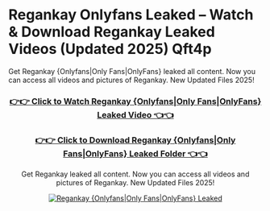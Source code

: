 # Regankay Onlyfans Leaked – Watch & Download Regankay Leaked Videos (Updated 2025) Qft4p

Get Regankay {Onlyfans|Only Fans|OnlyFans} leaked all content. Now you can access all videos and pictures of Regankay. New Updated Files 2025!  
<div align="center">
  
### [👉👉 Click to Watch Regankay {Onlyfans|Only Fans|OnlyFans} Leaked Video 👈👈](https://links2leaks.com/regankay)  
### [👉👉 Click to Download Regankay {Onlyfans|Only Fans|OnlyFans} Leaked Folder 👈👈](https://links2leaks.com/regankay)  

Get Regankay leaked all content. Now you can access all videos and pictures of Regankay. New Updated Files 2025!  

[![Regankay {Onlyfans|Only Fans|OnlyFans} Leaked](https://i.ibb.co/93hzkbrt/l2l.gif)](https://links2leaks.com/regankay)  

</div>
